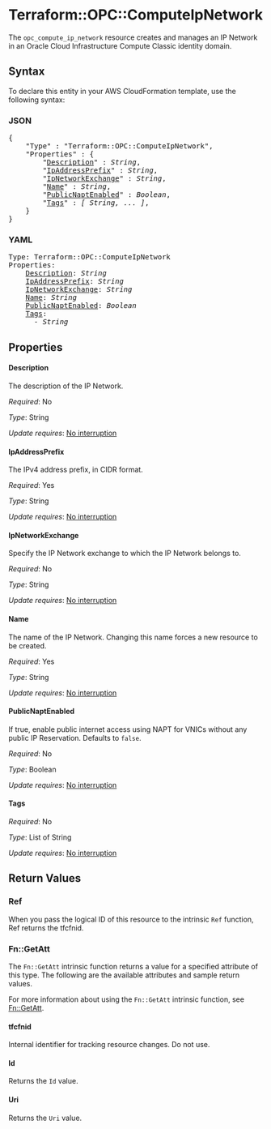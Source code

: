 # Terraform::OPC::ComputeIpNetwork

The ``opc_compute_ip_network`` resource creates and manages an IP Network in an Oracle Cloud Infrastructure Compute Classic identity domain.

## Syntax

To declare this entity in your AWS CloudFormation template, use the following syntax:

### JSON

<pre>
{
    "Type" : "Terraform::OPC::ComputeIpNetwork",
    "Properties" : {
        "<a href="#description" title="Description">Description</a>" : <i>String</i>,
        "<a href="#ipaddressprefix" title="IpAddressPrefix">IpAddressPrefix</a>" : <i>String</i>,
        "<a href="#ipnetworkexchange" title="IpNetworkExchange">IpNetworkExchange</a>" : <i>String</i>,
        "<a href="#name" title="Name">Name</a>" : <i>String</i>,
        "<a href="#publicnaptenabled" title="PublicNaptEnabled">PublicNaptEnabled</a>" : <i>Boolean</i>,
        "<a href="#tags" title="Tags">Tags</a>" : <i>[ String, ... ]</i>,
    }
}
</pre>

### YAML

<pre>
Type: Terraform::OPC::ComputeIpNetwork
Properties:
    <a href="#description" title="Description">Description</a>: <i>String</i>
    <a href="#ipaddressprefix" title="IpAddressPrefix">IpAddressPrefix</a>: <i>String</i>
    <a href="#ipnetworkexchange" title="IpNetworkExchange">IpNetworkExchange</a>: <i>String</i>
    <a href="#name" title="Name">Name</a>: <i>String</i>
    <a href="#publicnaptenabled" title="PublicNaptEnabled">PublicNaptEnabled</a>: <i>Boolean</i>
    <a href="#tags" title="Tags">Tags</a>: <i>
      - String</i>
</pre>

## Properties

#### Description

The description of the IP Network.

_Required_: No

_Type_: String

_Update requires_: [No interruption](https://docs.aws.amazon.com/AWSCloudFormation/latest/UserGuide/using-cfn-updating-stacks-update-behaviors.html#update-no-interrupt)

#### IpAddressPrefix

The IPv4 address prefix, in CIDR format.

_Required_: Yes

_Type_: String

_Update requires_: [No interruption](https://docs.aws.amazon.com/AWSCloudFormation/latest/UserGuide/using-cfn-updating-stacks-update-behaviors.html#update-no-interrupt)

#### IpNetworkExchange

Specify the IP Network exchange to which the IP Network belongs to.

_Required_: No

_Type_: String

_Update requires_: [No interruption](https://docs.aws.amazon.com/AWSCloudFormation/latest/UserGuide/using-cfn-updating-stacks-update-behaviors.html#update-no-interrupt)

#### Name

The name of the IP Network. Changing this name forces a new resource to be created.

_Required_: Yes

_Type_: String

_Update requires_: [No interruption](https://docs.aws.amazon.com/AWSCloudFormation/latest/UserGuide/using-cfn-updating-stacks-update-behaviors.html#update-no-interrupt)

#### PublicNaptEnabled

If true, enable public internet access using NAPT for VNICs without any public IP Reservation. Defaults to `false`.

_Required_: No

_Type_: Boolean

_Update requires_: [No interruption](https://docs.aws.amazon.com/AWSCloudFormation/latest/UserGuide/using-cfn-updating-stacks-update-behaviors.html#update-no-interrupt)

#### Tags

_Required_: No

_Type_: List of String

_Update requires_: [No interruption](https://docs.aws.amazon.com/AWSCloudFormation/latest/UserGuide/using-cfn-updating-stacks-update-behaviors.html#update-no-interrupt)

## Return Values

### Ref

When you pass the logical ID of this resource to the intrinsic `Ref` function, Ref returns the tfcfnid.

### Fn::GetAtt

The `Fn::GetAtt` intrinsic function returns a value for a specified attribute of this type. The following are the available attributes and sample return values.

For more information about using the `Fn::GetAtt` intrinsic function, see [Fn::GetAtt](https://docs.aws.amazon.com/AWSCloudFormation/latest/UserGuide/intrinsic-function-reference-getatt.html).

#### tfcfnid

Internal identifier for tracking resource changes. Do not use.

#### Id

Returns the <code>Id</code> value.

#### Uri

Returns the <code>Uri</code> value.


